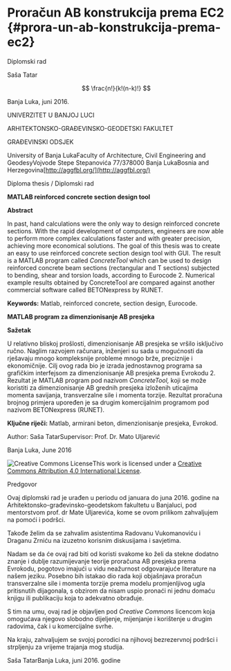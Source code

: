# Proračun AB konstrukcija prema EC2 {#prora-un-ab-konstrukcija-prema-ec2}

Diplomski rad

Saša Tatar


$$
\frac{n!}{k!(n-k)!}
$$


Banja Luka, juni 2016.

UNIVERZITET U BANJOJ LUCI

ARHITEKTONSKO-GRAĐEVINSKO-GEODETSKI FAKULTET

GRAĐEVINSKI ODSJEK

University of Banja LukaFaculty of Architecture, Civil Engineering and GeodesyVojvode Stepe Stepanovića 77/378000 Banja LukaBosnia and Herzegovina[http://aggfbl.org/](http://aggfbl.org/)

Diploma thesis / Diplomski rad

**MATLAB reinforced concrete section design tool**

**Abstract**

In past, hand calculations were the only way to design reinforced concrete sections. With the rapid development of computers, engineers are now able to perform more complex calculations faster and with greater precision, achieving more economical solutions. The goal of this thesis was to create an easy to use reinforced concrete section design tool with GUI. The result is a MATLAB program called _ConcreteTool_ which can be used to design reinforced concrete beam sections \(rectangular and T sections\) subjected to bending, shear and torsion loads, according to Eurocode 2. Numerical example results obtained by ConcreteTool are compared against another commercial software called BETONexpress by RUNET.

**Keywords:** Matlab, reinforced concrete, section design, Eurocode.

**MATLAB program za dimenzionisanje AB presjeka**

**Sažetak**

U relativno bliskoj prošlosti, dimenzionisanje AB presjeka se vršilo isključivo ručno. Naglim razvojem računara, inženjeri su sada u mogućnosti da rješavaju mnogo kompleksnije probleme mnogo brže, preciznije i ekonomičnije. Cilj ovog rada bio je izrada jednostavnog programa sa grafičkim interfejsom za dimenzionisanje AB presjeka prema Evrokodu 2. Rezultat je MATLAB program pod nazivom _ConcreteTool,_ koji se može koristiti za dimenzionisanje AB grednih presjeka izloženih uticajima momenta savijanja, transverzalne sile i momenta torzije. Rezultat proračuna brojnog primjera upoređen je sa drugim komercijalnim programom pod nazivom BETONexpress \(RUNET\).

**Ključne riječi:** Matlab, armirani beton, dimenzionisanje presjeka, Evrokod.

Author: Saša TatarSupervisor: Prof. Dr. Mato Uljarević

Banja Luka, June 2016

![Creative Commons License](export/assets/creative_commons_license.png)This work is licensed under a [Creative Commons Attribution 4.0 International License](http://creativecommons.org/licenses/by/4.0/).

Predgovor

Ovaj diplomski rad je urađen u periodu od januara do juna 2016. godine na Arhitektonsko-građevinsko-geodetskom fakultetu u Banjaluci, pod mentorstvom prof. dr Mate Uljarevića, kome se ovom prilikom zahvaljujem na pomoći i podršci.

Takođe želim da se zahvalim asistentima Radovanu Vukomanoviću i Draganu Zrniću na izuzetno korisnim diskusijama i savjetima.

Nadam se da će ovaj rad biti od koristi svakome ko želi da stekne dodatno znanje i dublje razumijevanje teorije proračuna AB presjeka prema Evrokodu, pogotovo imajući u vidu neažurnost odgovarajuće literature na našem jeziku. Posebno bih istakao dio rada koji objašnjava proračun transverzalne sile i momenta torzije prema modelu promjenljivog ugla pritisnutih dijagonala, s obzirom da nisam uspio pronaći ni jednu domaću knjigu ili publikaciju koja to adekvatno obrađuje.

S tim na umu, ovaj rad je objavljen pod _Creative Commons_ licencom koja omogućava njegovo slobodno dijeljenje, mijenjanje i korištenje u drugim radovima, čak i u komercijalne svrhe.

Na kraju, zahvaljujem se svojoj porodici na njihovoj bezrezervnoj podršci i strpljenju za vrijeme trajanja mog studija.

Saša TatarBanja Luka, juni 2016. godine

